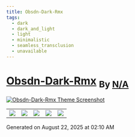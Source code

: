 ```yaml
---
title: Obsdn-Dark-Rmx
tags:
  - dark
  - dark_and_light
  - light
  - minimalistic
  - seamless_transclusion
  - unavailable
---
```

<div style="theme_page_template_version_1"> </div>

<h1>
    <a href="cannibalox/Obsdn-dark-rmx">Obsdn-Dark-Rmx</a>
    <sub>By <a href="https://github.com/N/A">N/A</a></sub>
</h1>

[![Obsdn-Dark-Rmx Theme Screenshot](Obsdn-Dark-Rmx.png)](cannibalox/Obsdn-dark-rmx)


<div class="inforow">
    <table>
        <tbody>
            <tr>
                <td><img src="https://img.shields.io/github/stars/?color=573E7A&amp;logo=github&amp;style=for-the-badge"></td>
                <td><img src="https://img.shields.io/github/issues/?color=573E7A&amp;logo=github&amp;style=for-the-badge"></td>
                <td><img src="https://img.shields.io/github/issues-pr/?color=573E7A&amp;logo=github&amp;style=for-the-badge"></td>
                <td><img src="https://img.shields.io/badge/Created%20on-Unknown-blue?color=573E7A&amp;logo=github&amp;style=for-the-badge"></td>
                <td><img src="https://img.shields.io/github/last-commit/?color=573E7A&amp;label=last%20update&amp;logo=github&amp;style=for-the-badge"></td>
            </tr>
        </tbody>
    </table>
</div>

Generated on August 22, 2025 at 02:10 AM
